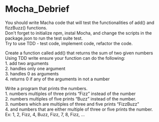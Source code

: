 # Mocha_Debrief
  
  
You should write Macha code that will test the functionalities of add() and fizzBuzz() functions.  
Don't forget to initialize npm, instal Mocha, and change the scripts in the package.json to run the test suite <command npm> test.  
Try to use TDD - test code, implement code, refactor the code.  
  

Create a function called add() that returns the sum of two given numbers  
Using TDD write ensure your function can do the following:  
    1. add two arguments  
    2. handles only one argument  
    3. handles 0 as arguments  
    4. returns 0 if any of the arguments in not a number  
  
  
  
Write a program that prints the numbers.  
    1. numbers multiples of three prints “Fizz” instead of the number  
    2. numbers multiples of five prints “Buzz” instead of the number.  
    3. numbers which are multiples of three and five prints “FizzBuzz”  
    4.  and numbers that are either multiple of three or five prints the number.  
    Ex: 1, 2, Fizz, 4, Buzz, Fizz, 7, 8, Fizz, ...  
   
     


